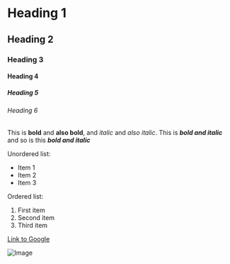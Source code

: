 # Heading 1

## Heading 2

### Heading 3

#### Heading 4

##### Heading 5

###### Heading 6

This is **bold** and __also bold__, and *italic* and _also italic_. This is ***bold and italic*** and so is this ___bold and italic___

Unordered list:
- Item 1
- Item 2
- Item 3

Ordered list:
1. First item
2. Second item
3. Third item

[Link to Google](https://www.google.com)

![Image](https://via.placeholder.com/150)
